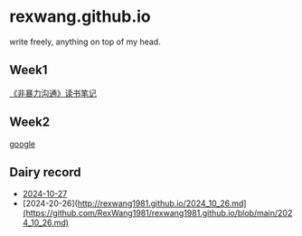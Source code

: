 # rexwang.github.io
write freely, anything on top of my head.

## Week1
[《非暴力沟通》读书笔记](https://www.toutiao.com/article/7429707685110481418/?log_from=3f02b4955e25d_1729949861986)
## Week2
[google](https://www.google.com)


## Dairy record
* [2024-10-27]()
* [2024-20-26](http://rexwang1981.github.io/2024_10_26.md](https://github.com/RexWang1981/rexwang1981.github.io/blob/main/2024_10_26.md)

